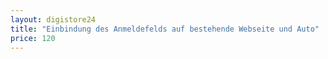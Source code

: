 ```yaml
---
layout: digistore24
title: "Einbindung des Anmeldefelds auf bestehende Webseite und Auto"
price: 120
---
```

